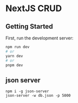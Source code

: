 # NextJS CRUD

## Getting Started

First, run the development server:

```bash
npm run dev
# or
yarn dev
# or
pnpm dev
```

## json server

```
npm i -g json-server
json-server -w db.json -p 5000
```
